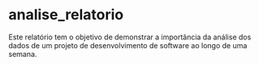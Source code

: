 # analise_relatorio
Este relatório tem o objetivo de demonstrar a importância da análise dos dados de um projeto de desenvolvimento de software ao longo de uma semana.
